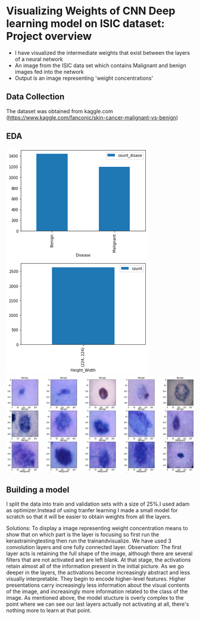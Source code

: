 # Visualizing Weights of CNN Deep learning model on ISIC dataset: Project overview
* I have visualized the intermediate weights that exist between the layers of a neural network
* An image from the ISIC data set which contains Malignant and benign images fed into the network
* Output is an image representing 'weight concentrations'
## Data Collection
The dataset was obtained from kaggle.com (https://www.kaggle.com/fanconic/skin-cancer-malignant-vs-benign)
## EDA

![alt text](https://github.com/nins15/Visualizing-Weights-of-CNN-model-on-ISIC-dataset/blob/master/Disease.png "Disease")
![alt text](https://github.com/nins15/Visualizing-Weights-of-CNN-model-on-ISIC-dataset/blob/master/Height_width.png "Size")
![alt text](https://github.com/nins15/Visualizing-Weights-of-CNN-model-on-ISIC-dataset/blob/master/Sampleimages.png "sampleimages")

## Building a model
I split the data into train and validation sets with a size of 25%.I used adam as optimizer.Instead of using tranfer learning I made a small model for scratch so that it will be easier to obtain weights from all the layers.




Solutions:
To display a image representing weight concentration means to show that on which part is the layer is focusing
so first run the kerastrainingtesting then run the trainandvisualize.
We have used 3 convolution layers and one fully connected layer.
Observation:
The first layer acts is retaining the full shape of the image, although there are several filters that are not activated and are left blank. At that stage, the activations retain almost all of the information present in the initial picture.
 As we go deeper in the layers, the activations become increasingly abstract and less visually interpretable. They begin to encode higher-level features. Higher presentations carry increasingly less information about the visual contents of the image, and increasingly more information related to the class of the image.
As mentioned above, the model stucture is overly complex to the point where we can see our last layers actually not activating at all, there's nothing more to learn at that point.

